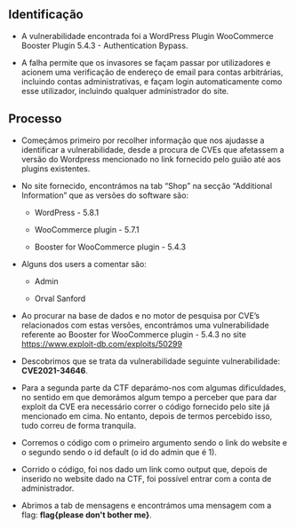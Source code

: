 ## Identificação 

* A vulnerabilidade encontrada foi a WordPress Plugin WooCommerce Booster Plugin 5.4.3 - Authentication Bypass. 

* A falha permite que os invasores se façam passar por utilizadores e acionem uma verificação de endereço de email para contas arbitrárias, incluindo contas administrativas, e façam login automaticamente como esse utilizador, incluindo qualquer administrador do site. 

## Processo 

* Começámos primeiro por recolher informação que nos ajudasse a identificar a vulnerabilidade, desde a procura de CVEs que afetassem a versão do Wordpress mencionado no link fornecido pelo guião até aos plugins existentes. 

* No site fornecido, encontrámos na tab “Shop” na secção “Additional Information” que as versões do software são: 

    * WordPress - 5.8.1 

    * WooCommerce plugin - 5.7.1 

    * Booster for WooCommerce plugin - 5.4.3 

* Alguns dos users a comentar são: 

    * Admin 

    * Orval Sanford 

* Ao procurar na base de dados e no motor de pesquisa por CVE’s relacionados com estas versões, encontrámos uma vulnerabilidade referente ao Booster for WooCommerce plugin - 5.4.3 no site https://www.exploit-db.com/exploits/50299  

* Descobrimos que se trata da vulnerabilidade seguinte vulnerabilidade: **CVE2021-34646**. 

* Para a segunda parte da CTF deparámo-nos com algumas dificuldades, no sentido em que demorámos algum tempo a perceber que para dar exploit da CVE era necessário correr o código fornecido pelo site já mencionado em cima. No entanto, depois de termos percebido isso, tudo correu de forma tranquila. 

* Corremos o código com o primeiro argumento sendo o link do website e o segundo sendo o id default (o id do admin que é 1). 

* Corrido o código, foi nos dado um link como output que, depois de inserido no website dado na CTF, foi possível entrar com a conta de administrador. 

* Abrimos a tab de mensagens e encontrámos uma mensagem com a flag: **flag{please don't bother me}**. 